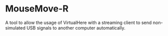 # MouseMove-R
 A tool to allow the usage of VirtualHere with a streaming client to send non-simulated USB signals to another computer automatically.
